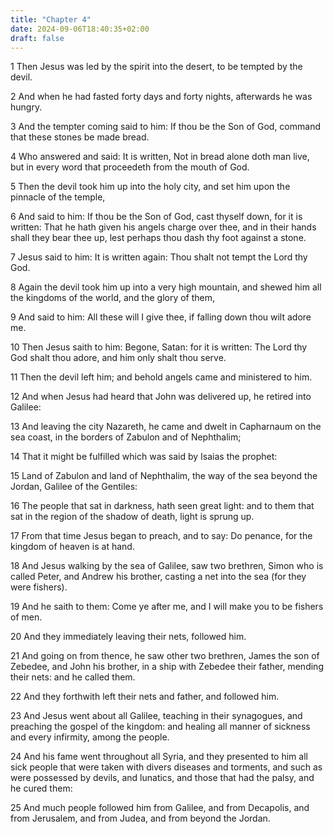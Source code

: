 ```yaml
---
title: "Chapter 4"
date: 2024-09-06T18:40:35+02:00
draft: false
---
```




1 Then Jesus was led by the spirit into the desert, to be tempted by the devil.

2 And when he had fasted forty days and forty nights, afterwards he was hungry.

3 And the tempter coming said to him: If thou be the Son of God, command that these stones be made bread.

4 Who answered and said: It is written, Not in bread alone doth man live, but in every word that proceedeth from the mouth of God.

5 Then the devil took him up into the holy city, and set him upon the pinnacle of the temple,

6 And said to him: If thou be the Son of God, cast thyself down, for it is written: That he hath given his angels charge over thee, and in their hands shall they bear thee up, lest perhaps thou dash thy foot against a stone.

7 Jesus said to him: It is written again: Thou shalt not tempt the Lord thy God.

8 Again the devil took him up into a very high mountain, and shewed him all the kingdoms of the world, and the glory of them,

9 And said to him: All these will I give thee, if falling down thou wilt adore me.

10 Then Jesus saith to him: Begone, Satan: for it is written: The Lord thy God shalt thou adore, and him only shalt thou serve.

11 Then the devil left him; and behold angels came and ministered to him.

12 And when Jesus had heard that John was delivered up, he retired into Galilee:

13 And leaving the city Nazareth, he came and dwelt in Capharnaum on the sea coast, in the borders of Zabulon and of Nephthalim;

14 That it might be fulfilled which was said by Isaias the prophet:

15 Land of Zabulon and land of Nephthalim, the way of the sea beyond the Jordan, Galilee of the Gentiles:

16 The people that sat in darkness, hath seen great light: and to them that sat in the region of the shadow of death, light is sprung up.

17 From that time Jesus began to preach, and to say: Do penance, for the kingdom of heaven is at hand.

18 And Jesus walking by the sea of Galilee, saw two brethren, Simon who is called Peter, and Andrew his brother, casting a net into the sea (for they were fishers).

19 And he saith to them: Come ye after me, and I will make you to be fishers of men.

20 And they immediately leaving their nets, followed him.

21 And going on from thence, he saw other two brethren, James the son of Zebedee, and John his brother, in a ship with Zebedee their father, mending their nets: and he called them.

22 And they forthwith left their nets and father, and followed him.

23 And Jesus went about all Galilee, teaching in their synagogues, and preaching the gospel of the kingdom: and healing all manner of sickness and every infirmity, among the people.

24 And his fame went throughout all Syria, and they presented to him all sick people that were taken with divers diseases and torments, and such as were possessed by devils, and lunatics, and those that had the palsy, and he cured them:

25 And much people followed him from Galilee, and from Decapolis, and from Jerusalem, and from Judea, and from beyond the Jordan.

